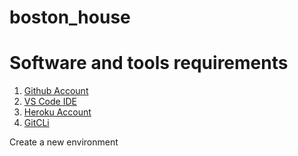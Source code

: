 # boston_house
# Software and tools requirements
1. [Github Account](https://github.com/HovhannesArustamyan)
2. [VS Code IDE](https://code.visualstudio.com)
3. [Heroku Account](https://heroku.com)
4. [GitCLi](https://git-scm.com/book/en/v2/Getting-Started-The-Command-Line)

Create a new environment
